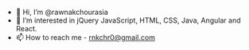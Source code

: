 - 👋 Hi, I’m @rawnakchourasia
- 👀 I’m interested in jQuery JavaScript, HTML, CSS, Java, Angular and React.
- 📫 How to reach me - rnkchr0@gmail.com

<!---
rawnakchourasia/rawnakchourasia is a ✨ special ✨ repository because its `README.md` (this file) appears on your GitHub profile.
You can click the Preview link to take a look at your changes.
--->
